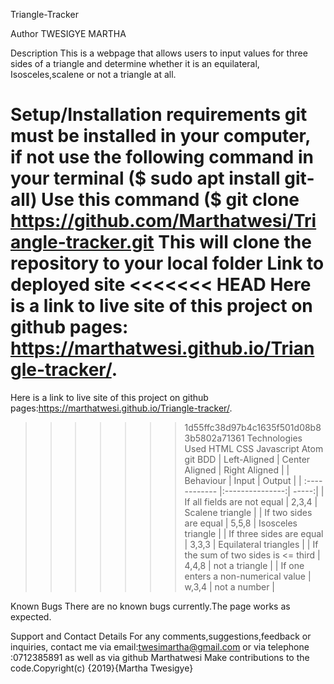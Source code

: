 Triangle-Tracker

Author
TWESIGYE MARTHA

Description
This is a webpage that allows users to input values for three sides of a triangle and determine whether it is an equilateral, Isosceles,scalene or not a triangle at all.

Setup/Installation requirements
git must be installed in your computer, if not use the following command in your terminal ($ sudo apt install git-all)
Use this command ($ git clone https://github.com/Marthatwesi/Triangle-tracker.git
This will clone the repository to your local folder
Link to deployed site
<<<<<<< HEAD
Here is a link to live site of this project on github pages:
https://marthatwesi.github.io/Triangle-tracker/.
=======
Here is a link to live site of this project on github pages:https://marthatwesi.github.io/Triangle-tracker/.

>>>>>>> 1d55ffc38d97b4c1635f501d08b83b5802a71361
Technologies Used
HTML
CSS
Javascript
Atom
git
BDD
| Left-Aligned | Center Aligned | Right Aligned | | Behaviour | Input | Output | | :------------ |:---------------:| -----:| | If all fields are not equal | 2,3,4 | Scalene triangle | | If two sides are equal | 5,5,8 | Isosceles triangle | | If three sides are equal | 3,3,3 | Equilateral triangles | | If the sum of two sides is <= third | 4,4,8 | not a triangle | | If one enters a non-numerical value | w,3,4 | not a number |

Known Bugs
There are no known bugs currently.The page works as expected.

Support and Contact Details
For any comments,suggestions,feedback or inquiries, contact me via email:twesimartha@gmail.com or via telephone :0712385891 as well as via github Marthatwesi
Make contributions to the code.Copyright(c) {2019}{Martha Twesigye}
